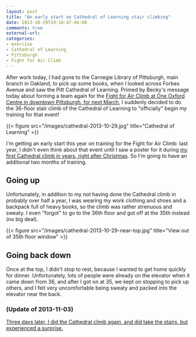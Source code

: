 ```yaml
---
layout: post
title: "An early start on Cathedral of Learning stair climbing"
date: 2013-10-29T19:18:47-04:00
comments: true
external-url: 
categories: 
- exercise
- Cathedral of Learning
- Pittsburgh
- Fight for Air Climb
---
```

After work today, I had gone to the Carnegie Library of Pittsburgh, main branch in Oakland, to pick up some books, when I looked across Forbes Avenue and saw the Pitt Cathedral of Learning. Primed by Becky's message today about forming a team again for the [Fight for Air Climb at One Oxford Centre in downtown Pittsburgh, for next March](http://www.lung.org/pledge-events/pa/pittsburgh-climb-fy14/), I suddenly decided to do the 36-floor stair climb of the Cathedral of Learning to "officially" begin my training for that event!

{{< figure src="/images/cathedral-2013-10-29.jpg" title="Cathedral of Learning" >}}

I'm getting an early start this year on training for the Fight for Air Climb: last year, I didn't even think about that event until I saw a poster for it during [my first Cathedral climb in years, right after Christmas](/blog/2012/12/28/meditations-on-climbing-the-36-floors-of-the-pitt-cathedral-of-learning/). So I'm going to have an additional two months of training.

## Going up

Unfortunately, in addition to my not having done the Cathedral climb in probably over half a year, I was wearing my work clothing and shoes and a backpack full of heavy books, so the climb was rather strenuous and sweaty. I even "forgot" to go to the 36th floor and got off at the 35th instead (no big deal).

{{< figure src="/images/cathedral-2013-10-29-near-top.jpg" title="View out of 35th floor window" >}}

## Going back down

Once at the top, I didn't stop to rest, because I wanted to get home quickly for dinner. Unfortunately, lots of people were already on the elevator when it came down from 36, and after I got on at 35, we kept on stopping to pick up others, and I felt very uncomfortable being sweaty and packed into the elevator near the back.

### (Update of 2013-11-03)

[Three days later, I did the Cathedral climb again, and did take the stairs, but experienced a surprise.](/blog/2013/11/03/the-dilemma-of-how-to-descend-the-cathedral-of-learning-once-at-the-top/)
